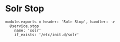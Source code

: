 
# Solr Stop

    module.exports = header: 'Solr Stop', handler: ->
      @service.stop
        name: 'solr'
        if_exists: '/etc/init.d/solr'
